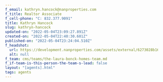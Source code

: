 ```yaml
---
f_email: kathryn.hancock@nanproperties.com
f_title: Realtor Associate
f_cell-phone: "C: 832.377.9091"
title: Kathryn Hancock
slug: kathryn-hancock
updated-on: "2022-05-04T23:09:27.891Z"
created-on: "2022-05-04T22:40:30.601Z"
published-on: "2022-05-04T23:24:04.510Z"
f_headshot:
  url: https://development.nanproperties.com/assets/external/6273028b160a553d2f30675d_hancock2c20kathryn.jpeg
  alt: null
f_team: cms/teams/the-laura-bonck-homes-team.md
f_if-team-is-this-person-the-team-s-lead: false
layout: "[agents].html"
tags: agents
---
```

